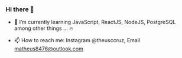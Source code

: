 ### Hi there 👋

<!-- - 🔭 I’m currently working on ... -->
- 🌱 I’m currently learning JavaScript, ReactJS, NodeJS, PostgreSQL among other things ... :fire:
<!-- - 👯 I’m looking to collaborate on ...
- 🤔 I’m looking for help with ...
- 💬 Ask me about ... -->
- 📫 How to reach me: Instagram @theusccruz, Email matheus8476@outlook.com
<!-- - 😄 Pronouns: ...
- ⚡ Fun fact: ... -->

